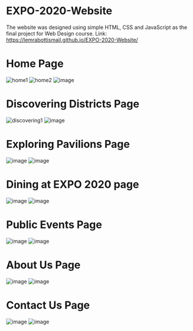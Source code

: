 # EXPO-2020-Website

The website was designed using simple HTML, CSS and JavaScript as the final project for Web Design course.
Link: https://lemrabottismail.github.io/EXPO-2020-Website/
# Home Page
![home1](https://github.com/LemrabottIsmail/EXPO-2020-Website/assets/118296287/b346309a-767b-4b90-8bda-191f895a8c02)
![home2](https://github.com/LemrabottIsmail/EXPO-2020-Website/assets/118296287/099c1f30-637a-44b7-98c8-c033937efe58)
![image](https://github.com/LemrabottIsmail/EXPO-2020-Website/assets/118296287/52e2edd1-e921-4358-8217-0c29f67bc8d7)

# Discovering Districts Page
![discovering1](https://github.com/LemrabottIsmail/EXPO-2020-Website/assets/118296287/aba27de4-ec17-43cb-8024-550750dcd6c4)
![image](https://github.com/LemrabottIsmail/EXPO-2020-Website/assets/118296287/42ce6b7e-14d1-4f2f-9019-c7d96a681cba)

# Exploring Pavilions Page
![image](https://github.com/LemrabottIsmail/EXPO-2020-Website/assets/118296287/a98f856a-a4a9-4992-92cd-bb26a93c4997)
![image](https://github.com/LemrabottIsmail/EXPO-2020-Website/assets/118296287/a03baa6c-d67b-4ce6-a856-f726ba5f55a9)

# Dining at EXPO 2020 page
![image](https://github.com/LemrabottIsmail/EXPO-2020-Website/assets/118296287/ab4c31b1-0f7a-48a2-b2f3-0ac69098e57e)
![image](https://github.com/LemrabottIsmail/EXPO-2020-Website/assets/118296287/e727c247-1a60-4534-87c7-1aa13f6f827d)

# Public Events Page
![image](https://github.com/LemrabottIsmail/EXPO-2020-Website/assets/118296287/d48f716c-0f0b-42f0-ad58-c5a8656974dd)
![image](https://github.com/LemrabottIsmail/EXPO-2020-Website/assets/118296287/6661f601-0d24-4b22-b7a5-735eaa6fe0cb)


# About Us Page
![image](https://github.com/LemrabottIsmail/EXPO-2020-Website/assets/118296287/828b5034-033c-4968-a291-46872feb6aa5)
![image](https://github.com/LemrabottIsmail/EXPO-2020-Website/assets/118296287/72f5a695-3f57-43c2-88dd-b9518bb34a35)


# Contact Us Page
![image](https://github.com/LemrabottIsmail/EXPO-2020-Website/assets/118296287/676b3f59-fe04-4fb2-a554-89f21c715207)
![image](https://github.com/LemrabottIsmail/EXPO-2020-Website/assets/118296287/9fa60856-6a90-48c3-ae99-9885878afb60)
